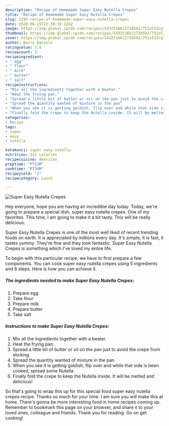```yaml
---
description: "Recipe of Homemade Super Easy Nutella Crepes"
title: "Recipe of Homemade Super Easy Nutella Crepes"
slug: 1295-recipe-of-homemade-super-easy-nutella-crepes
date: 2020-06-15T22:39:19.226Z
image: https://img-global.cpcdn.com/recipes/5432516612718592/751x532cq70/super-easy-nutella-crepes-recipe-main-photo.jpg
thumbnail: https://img-global.cpcdn.com/recipes/5432516612718592/751x532cq70/super-easy-nutella-crepes-recipe-main-photo.jpg
cover: https://img-global.cpcdn.com/recipes/5432516612718592/751x532cq70/super-easy-nutella-crepes-recipe-main-photo.jpg
author: Barry Daniels
ratingvalue: 3.8
reviewcount: 3
recipeingredient:
- " egg"
- " flour"
- " milk"
- " butter"
- " salt"
recipeinstructions:
- "Mix all the ingredients together with a beater."
- "Heat the frying pan."
- "Spread a little bit of butter or oil on the pan just to avoid the crepe from sticking."
- "Spread the quantity wanted of mixture in the pan"
- "When you see it is getting goldish, flip over and while that side is been cooked, spread some Nutella"
- "Finally fold the crepe to keep the Nutella inside. It will be melted and delicious!"
categories:
- Recipe
tags:
- super
- easy
- nutella

katakunci: super easy nutella 
nutrition: 222 calories
recipecuisine: American
preptime: "PT12M"
cooktime: "PT34M"
recipeyield: "2"
recipecategory: Lunch

---
```



![Super Easy Nutella Crepes](https://img-global.cpcdn.com/recipes/5432516612718592/751x532cq70/super-easy-nutella-crepes-recipe-main-photo.jpg)

Hey everyone, hope you are having an incredible day today. Today, we're going to prepare a special dish, super easy nutella crepes. One of my favorites. This time, I am going to make it a bit tasty. This will be really delicious.

Super Easy Nutella Crepes is one of the most well liked of recent trending foods on earth. It is appreciated by millions every day. It's simple, it is fast, it tastes yummy. They're fine and they look fantastic. Super Easy Nutella Crepes is something which I've loved my entire life.




To begin with this particular recipe, we have to first prepare a few components. You can cook super easy nutella crepes using 5 ingredients and 6 steps. Here is how you can achieve it.

<!--inarticleads1-->

##### The ingredients needed to make Super Easy Nutella Crepes:

1. Prepare  egg
1. Take  flour
1. Prepare  milk
1. Prepare  butter
1. Take  salt




<!--inarticleads2-->

##### Instructions to make Super Easy Nutella Crepes:

1. Mix all the ingredients together with a beater.
1. Heat the frying pan.
1. Spread a little bit of butter or oil on the pan just to avoid the crepe from sticking.
1. Spread the quantity wanted of mixture in the pan
1. When you see it is getting goldish, flip over and while that side is been cooked, spread some Nutella
1. Finally fold the crepe to keep the Nutella inside. It will be melted and delicious!




So that's going to wrap this up for this special food super easy nutella crepes recipe. Thanks so much for your time. I am sure you will make this at home. There's gonna be more interesting food in home recipes coming up. Remember to bookmark this page on your browser, and share it to your loved ones, colleague and friends. Thank you for reading. Go on get cooking!
